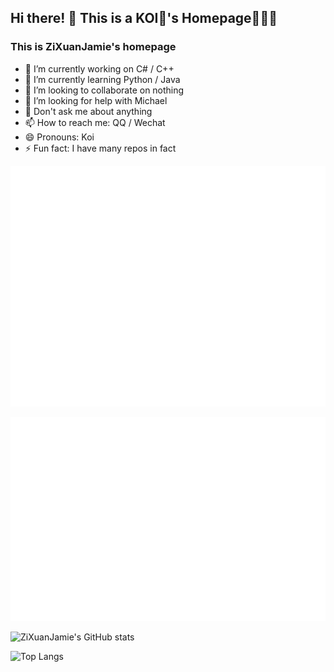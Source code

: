 ## Hi there! 👋  This is a KOI🐠's Homepage🪸🪸🪸

### This is ZiXuanJamie's homepage 
<!--
**ZiXuanJamie/ZiXuanJamie** is a ✨ _special_ ✨ repository because its `README.md` (this file) appears on your GitHub profile.

Here are some ideas to get you started:

- 🔭 I’m currently working on ...
- 🌱 I’m currently learning ...
- 👯 I’m looking to collaborate on ...
- 🤔 I’m looking for help with ...
- 💬 Ask me about ...
- 📫 How to reach me: ...
- 😄 Pronouns: ...
- ⚡ Fun fact: ...
-->

- 🔭 I’m currently working on C# / C++
- 🌱 I’m currently learning Python / Java
- 👯 I’m looking to collaborate on nothing
- 🤔 I’m looking for help with Michael
- 💬 Don't ask me about anything
- 📫 How to reach me: QQ / Wechat
- 😄 Pronouns: Koi
- ⚡ Fun fact: I have many repos in fact


![Metrics](/github-metrics.svg)

![FullYearCalendar](/metrics.plugin.isocalendar.fullyear.svg)

![ZiXuanJamie's GitHub stats](https://github-readme-stats.vercel.app/api?username=ZiXuanJamie)

![Top Langs](https://github-readme-stats.vercel.app/api/top-langs/?username=ZiXuanJamie)
